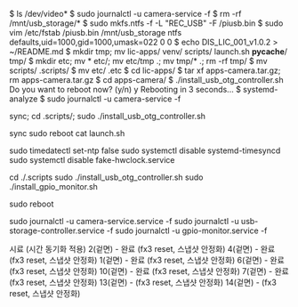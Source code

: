 $ ls /dev/video*
$ sudo journalctl -u camera-service -f
$ rm -rf /mnt/usb_storage/*
$ sudo mkfs.ntfs -f -L "REC_USB" -F /piusb.bin
$ sudo vim /etc/fstab
	/piusb.bin /mnt/usb_storage ntfs defaults,uid=1000,gid=1000,umask=022 0 0
$ echo DIS_LIC_001_v1.0.2 > ~/README.md
$ mkdir tmp; mv lic-apps/ venv/ scripts/ launch.sh __pycache__/ tmp/
$ mkdir etc; mv * etc/; mv etc/tmp .; mv tmp/* .; rm -rf tmp/
$ mv scripts/ .scripts/
$ mv etc/ .etc
$ cd lic-apps/
$ tar xf apps-camera.tar.gz; rm apps-camera.tar.gz
$ cd apps-camera/
$ ./install_usb_otg_controller.sh
	Do you want to reboot now? (y/n) y
	Rebooting in 3 seconds...
$ systemd-analyze
$ sudo journalctl -u camera-service -f






sync; cd .scripts/; sudo ./install_usb_otg_controller.sh 

sync
sudo reboot
cat launch.sh









sudo timedatectl set-ntp false
sudo systemctl disable systemd-timesyncd
sudo systemctl disable fake-hwclock.service

cd ./.scripts
sudo ./install_usb_otg_controller.sh
sudo ./install_gpio_monitor.sh

sudo reboot

sudo journalctl -u camera-service.service -f
sudo journalctl -u usb-storage-controller.service -f
sudo journalctl -u gpio-monitor.service -f

시료 (시간 동기화 적용)
2(겉면) - 완료 (fx3 reset, 스냅샷 안정화)
4(겉면) - 완료 (fx3 reset, 스냅샷 안정화)
1(겉면) - 완료 (fx3 reset, 스냅샷 안정화)
6(겉면) - 완료 (fx3 reset, 스냅샷 안정화)
10(겉면) - 완료 (fx3 reset, 스냅샷 안정화)
7(겉면) - 완료 (fx3 reset, 스냅샷 안정화)
13(겉면) -  (fx3 reset, 스냅샷 안정화)
14(겉면) -  (fx3 reset, 스냅샷 안정화)